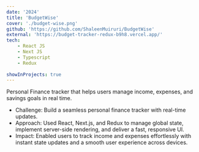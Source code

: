 ```yaml
---
date: '2024'
title: 'BudgetWise'
cover: './budget-wise.png'
github: 'https://github.com/ShaleenMuiruri/BudgetWise'
external: 'https://budget-tracker-redux-b9h8.vercel.app/'
tech:
    - React JS
    - Next JS
    - Typescript
    - Redux
    
showInProjects: true
---
```


Personal Finance tracker that helps users manage income, expenses, and savings goals in real time.

- Challenge: Build a seamless personal finance tracker with real-time updates.
- Approach: Used React, Next.js, and Redux to manage global state, implement server-side rendering, and deliver a fast, responsive UI.
- Impact: Enabled users to track income and expenses effortlessly with instant state updates and a smooth user experience across devices.